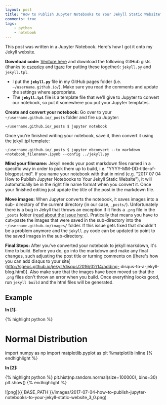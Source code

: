 ```yaml
---
layout: post
title: "How to Publish Jupyter Notebooks to Your Jekyll Static Website"
comments: true
tags:
    - python
    - notebook
--- 
```

This post was written in a Jupyter Notebook. Here's how I got it onto my Jekyll
website.

**Download code:** [Venture
here](https://gist.github.com/tgarc/7d6901858ef708030c19) and download the
following GitHub gists (thanks to [cscorley](https://github.com/cscorley) and
[tgarc](https://github.com/tgarc) for putting these together): `jekyll.py` and
`jekyll.tpl`.
* I put the **`jekyll.py`** file in my GitHub pages folder (i.e.
`~/username.github.io/`). Make sure you read the comments and update the
settings where appropriate.
* The **`jekyll.tpl`** file is a template file that we'll give to Jupyter to
convert our notebook, so put it somewhere you put your Jupyter templates.

**Create and convert your notebook:** Go over to your
`~/username.github.io/_posts` folder and fire up Jupyter:

```
~/username.github.io/_posts $ jupyter notebook
```

Once you're finished writing your notebook, save it, then convert it using the
jekyll.tpl template:

```
~/username.github.io/_posts $ jupyter nbconvert --to markdown
<notebook_filename>.ipynb --config ../jekyll.py
```

**Mind your filename:** Jekyll needs your post markdown files named in a
specific way in order to pick them up to build, i.e. "YYYY-MM-DD-title-of-
blogpost.md". If you name your notebook with that in mind (e.g. "2017 07 04 How
to Publish Jupyter Notebooks to Your Jekyll Static Website"), it will
automatically be in the right file name format when you convert it. Once your
finished editing just update the title of the post in the markdown file.

**Move images:** When Jupyter converts the notebook, it saves images into a sub-
directory of the current directory (in our case, `_posts/`). Unfortunately there
is a bug in Jekyll that throws an exception if it finds a `.png` file in the
`_posts` folder ([read about the issue
here](https://github.com/jekyll/jekyll/issues/5181)). Pratically that means you
have to cut+paste the images that were saved in the sub-directory into the
`~/username.github.io/images/` folder. If this issue gets fixed that shouldn't
be a problem anymore and the `jekyll.py` code can be updated to point to the
saved images in the sub-directory.

**Final Steps:** After you've converted your notebook to jekyll markdown, it's
time to build. Before you do, go into the markdown and make any final changes,
such adjusting the post title or turning comments on ([here's how you can add
disqus to your site](http://sgeos.github.io/jekyll/disqus/2016/02/14/adding-
disqus-to-a-jekyll-blog.html)]. Also make sure that the images have been moved
so that the `.png` files don't throw an error when you build. Once everything
looks good, run `jekyll build` and the html files will be generated. 
 
## Example 

**In [1]:**

{% highlight python %}
# Normal Distribution
import numpy as np
import matplotlib.pyplot as plt
%matplotlib inline
{% endhighlight %}

**In [2]:**

{% highlight python %}
plt.hist(np.random.normal(size=100000), bins=30)
plt.show()
{% endhighlight %}

 
![png]({{ BASE_PATH }}/images/2017-07-04-how-to-publish-jupyter-notebooks-to-your-jekyll-static-website_3_0.png) 

